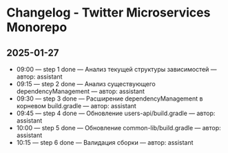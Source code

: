 # Changelog - Twitter Microservices Monorepo

## 2025-01-27
- 09:00 — step 1 done — Анализ текущей структуры зависимостей — автор: assistant
- 09:15 — step 2 done — Анализ существующего dependencyManagement — автор: assistant
- 09:30 — step 3 done — Расширение dependencyManagement в корневом build.gradle — автор: assistant
- 09:45 — step 4 done — Обновление users-api/build.gradle — автор: assistant
- 10:00 — step 5 done — Обновление common-lib/build.gradle — автор: assistant
- 10:15 — step 6 done — Валидация сборки — автор: assistant
